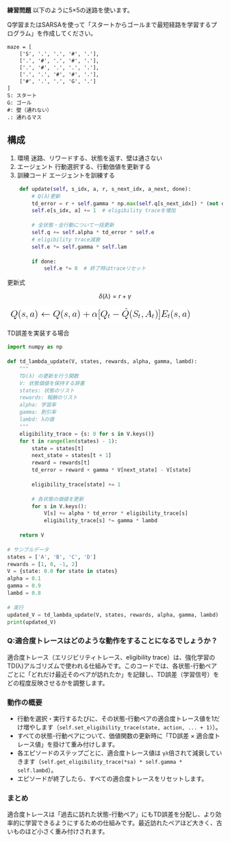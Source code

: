 __練習問題__
以下のように5×5の迷路を使います。

Q学習またはSARSAを使って「スタートからゴールまで最短経路を学習するプログラム」を作成してください。

```
maze = [
    ['S', '.', '.', '#', '.'],
    ['.', '#', '.', '#', '.'],
    ['.', '#', '.', '.', '.'],
    ['.', '.', '#', '#', '.'],
    ['#', '.', '.', 'G', '.']
]
S: スタート
G: ゴール
#: 壁（通れない）
.: 通れるマス
```

## 構成

1. 環境
   迷路、リワードする、状態を返す、壁は通さない
2. エージェント
   行動選択する、行動価値を更新する
3. 訓練コード
   エージェントを訓練する


```python
    def update(self, s_idx, a, r, s_next_idx, a_next, done):
        # Q(λ)更新
        td_error = r + self.gamma * np.max(self.q[s_next_idx]) * (not done) - self.q[s_idx, a]
        self.e[s_idx, a] += 1  # eligibility traceを増加

        # 全状態・全行動について一括更新
        self.q += self.alpha * td_error * self.e
        # eligibility trace減衰
        self.e *= self.gamma * self.lam

        if done:
            self.e *= 0  # 終了時はtraceリセット
```

更新式

```math
\delta(\lambda) = r + \gamma
```

![1748130301143](image/problem/1748130301143.png)


TD誤差を実装する場合

```python
import numpy as np

def td_lambda_update(V, states, rewards, alpha, gamma, lambd):
    """
    TD(λ) の更新を行う関数
    V: 状態価値を保持する辞書
    states: 状態のリスト
    rewards: 報酬のリスト
    alpha: 学習率
    gamma: 割引率
    lambd: λの値
    """
    eligibility_trace = {s: 0 for s in V.keys()}
    for t in range(len(states) - 1):
        state = states[t]
        next_state = states[t + 1]
        reward = rewards[t]
        td_error = reward + gamma * V[next_state] - V[state]
      
        eligibility_trace[state] += 1
      
        # 各状態の価値を更新
        for s in V.keys():
            V[s] += alpha * td_error * eligibility_trace[s]
            eligibility_trace[s] *= gamma * lambd

    return V

# サンプルデータ
states = ['A', 'B', 'C', 'D']
rewards = [1, 0, -1, 2]
V = {state: 0.0 for state in states}
alpha = 0.1
gamma = 0.9
lambd = 0.8

# 実行
updated_V = td_lambda_update(V, states, rewards, alpha, gamma, lambd)
print(updated_V)

```


### Q:適合度トレースはどのような動作をすることになるでしょうか？

適合度トレース（エリジビリティトレース、eligibility trace）は、強化学習のTD(λ)アルゴリズムで使われる仕組みです。このコードでは、各状態-行動ペアごとに「どれだけ最近そのペアが訪れたか」を記録し、TD誤差（学習信号）をどの程度反映させるかを調整します。

### 動作の概要

* 行動を選択・実行するたびに、その状態-行動ペアの適合度トレース値を1だけ増やします（`self.set_eligibility_trace(state, action, ... + 1)`）。
* すべての状態-行動ペアについて、価値関数の更新時に「TD誤差 × 適合度トレース値」を掛けて重み付けします。
* 各エピソードのステップごとに、適合度トレース値は `γλ`倍されて減衰していきます（`self.get_eligibility_trace(*sa) * self.gamma * self.lambd`）。
* エピソードが終了したら、すべての適合度トレースをリセットします。

### まとめ

適合度トレースは「過去に訪れた状態-行動ペア」にもTD誤差を分配し、より効率的に学習できるようにするための仕組みです。最近訪れたペアほど大きく、古いものほど小さく重み付けされます。
